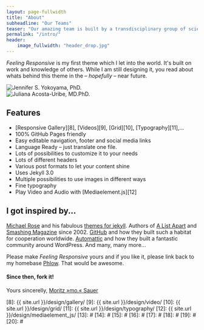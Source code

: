 ```yaml
---
layout: page-fullwidth
title: "About"
subheadline: "Our Teams"
teaser: "Our amazing team is built by a transdisciplinary group of scientists based at the University of California, San Francisco and University of California, Santa Barbara."
permalink: "/intro/"
header:
    image_fullwidth: "header_drop.jpg"
---
```

<head>
    <meta charset="UTF-8">
    <meta name="viewport" content="width=device-width, initial-scale=1.0">
    <title>Image Popup</title>
    <link rel="stylesheet" href="{{ site.url }}{{ site.baseurl }}/assets/css/popups.css">
    <link rel="stylesheet" href="{{ site.url }}{{ site.baseurl }}/assets/css/people.css">
    <script src="https://kit.fontawesome.com/5d7ac12b49.js" crossorigin="anonymous"></script>
</head>

*Feeling Responsive* is my first theme which I let into the world. It's built on work and knowledge of others. While I am still designing it, you read about whats behind this theme in the – *hopefully* – near future.
<div class="team-member">
    <div class="circle-container">
    <img src="{{ site.url }}{{ site.baseurl }}/images/team/Jennifer.jpg" alt="Jennifer S. Yokoyama, PhD.">
    </div>
</div>

<div class="team-member">
    <div class="circle-container">
    <img src="{{ site.url }}{{ site.baseurl }}/images/team/Juliana.jpg" alt="Juliana Acosta-Uribe, MD.PhD.">
    </div>
</div>

## Features

* [Responsive Gallery][8], [Videos][9], [Grid][10], [Typography][11],...
* 100% GitHub Pages friendly 
* Easy editable navigation, footer and social media links
* Language Ready – just translate one file.
* Lots of possibilities to customize it to your needs
* Lots of different headers
* Various post formats to let your content shine
* Uses Jekyll 3.0
* Multiple possibilities to use images in different ways
* Fine typography
* Play Video and Audio with [Mediaelement.js][12]



## I got inspired by...

[Michael Rose][1] and his fabulous [themes for jekyll][2]. Authors of [A List Apart][4] and [Smashing Magazine][5] since 2002. [GitHub][6] and how they built such a habitat for cooperation worldwide. [Automattic][3] and how they built a fantastic community around WordPress. And many, many more...

Please make *Feeling Responsive* yours and if you like it, please link back to my homebase <a href="http://phlow.de/">Phlow</a>. That would be awesome.

#### Since then, fork it!

Yours sincerelly, [Moritz »mo.« Sauer][7]


 [1]: http://mademistakes.com/about/
 [2]: http://mademistakes.com/work/jekyll-themes/
 [3]: http://automattic.com/
 [4]: http://alistapart.com/
 [5]: http://www.smashingmagazine.com/
 [6]: https://github.com/
 [7]: http://sauer.io
 [8]: {{ site.url }}/design/gallery/
 [9]: {{ site.url }}/design/video/
 [10]: {{ site.url }}/design/grid/
 [11]: {{ site.url }}/design/typography/
 [12]: {{ site.url }}/design/mediaelement_js/
 [13]: #
 [14]: #
 [15]: #
 [16]: #
 [17]: #
 [18]: #
 [19]: #
 [20]: #
